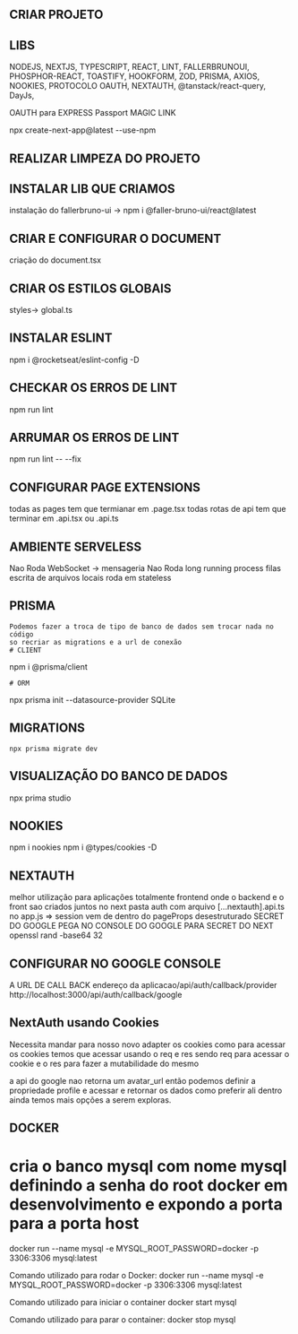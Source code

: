 ## CRIAR PROJETO

## LIBS

NODEJS, NEXTJS, TYPESCRIPT, REACT, LINT, FALLERBRUNOUI, PHOSPHOR-REACT, TOASTIFY, HOOKFORM, ZOD, PRISMA, AXIOS, NOOKIES,
PROTOCOLO OAUTH, NEXTAUTH, @tanstack/react-query, DayJs,

OAUTH para EXPRESS Passport
MAGIC LINK

npx create-next-app@latest --use-npm

## REALIZAR LIMPEZA DO PROJETO

## INSTALAR LIB QUE CRIAMOS

instalação do fallerbruno-ui -> npm i @faller-bruno-ui/react@latest

## CRIAR E CONFIGURAR O DOCUMENT

criação do document.tsx

## CRIAR OS ESTILOS GLOBAIS

styles-> global.ts

## INSTALAR ESLINT

npm i @rocketseat/eslint-config -D

## CHECKAR OS ERROS DE LINT

npm run lint

## ARRUMAR OS ERROS DE LINT

npm run lint -- --fix

## CONFIGURAR PAGE EXTENSIONS

todas as pages tem que termianar em .page.tsx
todas rotas de api tem que terminar em .api.tsx ou .api.ts

## AMBIENTE SERVELESS

Nao Roda WebSocket -> mensageria
Nao Roda long running process filas
escrita de arquivos locais
roda em stateless

## PRISMA

    Podemos fazer a troca de tipo de banco de dados sem trocar nada no código
    so recriar as migrations e a url de conexão
    # CLIENT

npm i @prisma/client

    # ORM

npx prisma init --datasource-provider SQLite

## MIGRATIONS

    npx prisma migrate dev

## VISUALIZAÇÃO DO BANCO DE DADOS

npx prima studio

## NOOKIES

npm i nookies
npm i @types/cookies -D

## NEXTAUTH

melhor utilização para aplicações totalmente frontend
onde o backend e o front sao criados juntos no next
pasta auth com arquivo [...nextauth].api.ts
no app.js => <SessionProvider session={session}> session vem de dentro do pageProps desestruturado
SECRET DO GOOGLE PEGA NO CONSOLE DO GOOGLE
PARA SECRET DO NEXT openssl rand -base64 32

## CONFIGURAR NO GOOGLE CONSOLE

A URL DE CALL BACK
endereço da aplicacao/api/auth/callback/provider
http://localhost:3000/api/auth/callback/google

## NextAuth usando Cookies

Necessita mandar para nosso novo adapter os cookies
como para acessar os cookies temos que acessar usando o req e res
sendo req para acessar o cookie e o
res para fazer a mutabilidade do mesmo

a api do google nao retorna um avatar_url
então podemos definir a propriedade profile e acessar e retornar os dados como preferir
ali dentro ainda temos mais opções a serem exploras.

## DOCKER

# cria o banco mysql com nome mysql definindo a senha do root docker em desenvolvimento e expondo a porta para a porta host

docker run --name mysql -e MYSQL_ROOT_PASSWORD=docker -p 3306:3306 mysql:latest

Comando utilizado para rodar o Docker:
docker run --name mysql -e MYSQL_ROOT_PASSWORD=docker -p 3306:3306 mysql:latest

Comando utilizado para iniciar o container
docker start mysql

Comando utilizado para parar o container:
docker stop mysql
